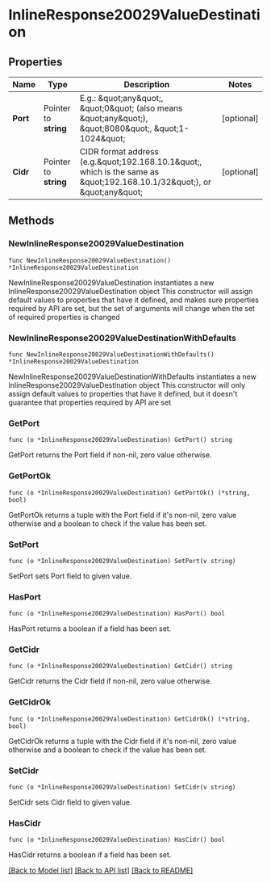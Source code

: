 # InlineResponse20029ValueDestination

## Properties

Name | Type | Description | Notes
------------ | ------------- | ------------- | -------------
**Port** | Pointer to **string** | E.g.: \&quot;any\&quot;, \&quot;0\&quot; (also means \&quot;any\&quot;), \&quot;8080\&quot;, \&quot;1-1024\&quot; | [optional] 
**Cidr** | Pointer to **string** | CIDR format address (e.g.\&quot;192.168.10.1\&quot;, which is the same as \&quot;192.168.10.1/32\&quot;), or \&quot;any\&quot; | [optional] 

## Methods

### NewInlineResponse20029ValueDestination

`func NewInlineResponse20029ValueDestination() *InlineResponse20029ValueDestination`

NewInlineResponse20029ValueDestination instantiates a new InlineResponse20029ValueDestination object
This constructor will assign default values to properties that have it defined,
and makes sure properties required by API are set, but the set of arguments
will change when the set of required properties is changed

### NewInlineResponse20029ValueDestinationWithDefaults

`func NewInlineResponse20029ValueDestinationWithDefaults() *InlineResponse20029ValueDestination`

NewInlineResponse20029ValueDestinationWithDefaults instantiates a new InlineResponse20029ValueDestination object
This constructor will only assign default values to properties that have it defined,
but it doesn't guarantee that properties required by API are set

### GetPort

`func (o *InlineResponse20029ValueDestination) GetPort() string`

GetPort returns the Port field if non-nil, zero value otherwise.

### GetPortOk

`func (o *InlineResponse20029ValueDestination) GetPortOk() (*string, bool)`

GetPortOk returns a tuple with the Port field if it's non-nil, zero value otherwise
and a boolean to check if the value has been set.

### SetPort

`func (o *InlineResponse20029ValueDestination) SetPort(v string)`

SetPort sets Port field to given value.

### HasPort

`func (o *InlineResponse20029ValueDestination) HasPort() bool`

HasPort returns a boolean if a field has been set.

### GetCidr

`func (o *InlineResponse20029ValueDestination) GetCidr() string`

GetCidr returns the Cidr field if non-nil, zero value otherwise.

### GetCidrOk

`func (o *InlineResponse20029ValueDestination) GetCidrOk() (*string, bool)`

GetCidrOk returns a tuple with the Cidr field if it's non-nil, zero value otherwise
and a boolean to check if the value has been set.

### SetCidr

`func (o *InlineResponse20029ValueDestination) SetCidr(v string)`

SetCidr sets Cidr field to given value.

### HasCidr

`func (o *InlineResponse20029ValueDestination) HasCidr() bool`

HasCidr returns a boolean if a field has been set.


[[Back to Model list]](../README.md#documentation-for-models) [[Back to API list]](../README.md#documentation-for-api-endpoints) [[Back to README]](../README.md)


